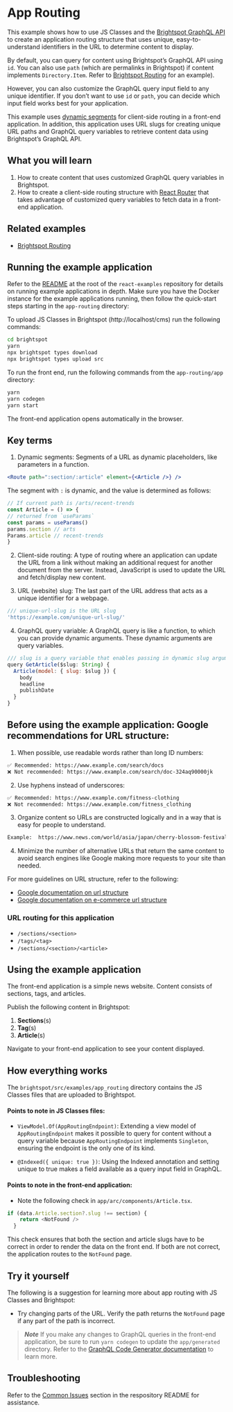 # App Routing
This example shows how to use JS Classes and the [Brightspot GraphQL API](https://www.brightspot.com/documentation/brightspot-cms-developer-guide/latest/graphql-api) to create an application routing structure that uses unique, easy-to-understand identifiers in the URL to determine content to display.

By default, you can query for content using Brightspot’s GraphQL API using `id`. You can also use `path` (which are permalinks in Brightspot) if content implements `Directory.Item`. Refer to [Brightspot Routing](https://github.com/brightspot/react-examples) for an example).

However, you can also customize the GraphQL query input field to any unique identifier. If you don’t want to use `id` or `path`, you can decide which input field works best for your application.

This example uses [dynamic segments](https://reactrouter.com/en/main/start/overview#dynamic-segments) for client-side routing in a front-end application. In addition, this application uses URL slugs for creating unique URL paths and GraphQL query variables to retrieve content data using Brightspot’s GraphQL API.

## What you will learn
1. How to create content that uses customized GraphQL query variables in Brightspot.
2. How to create a client-side routing structure with [React Router](https://reactrouter.com/en/main) that takes advantage of customized query variables to fetch data in a front-end application.

## Related examples
- [Brightspot Routing](https://github.com/brightspot/react-examples)  

## Running the example application
Refer to the [README](/README.md) at the root of the `react-examples` repository for details on running example applications in depth. Make sure you have the Docker instance for the example applications running, then follow the quick-start steps starting in the `app-routing` directory:

To upload JS Classes in Brightspot (http://localhost/cms) run the following commands:

```sh
cd brightspot
yarn
npx brightspot types download
npx brightspot types upload src
```

To run the front end, run the following commands from the `app-routing/app` directory:

```sh
yarn
yarn codegen
yarn start
```

The front-end application opens automatically in the browser.

## Key terms
1. Dynamic segments: Segments of a URL as dynamic placeholders, like parameters in a function.

```jsx
<Route path=":section/:article" element={<Article />} />
```

The segment with `:` is dynamic, and the value is determined as follows:

```jsx
// If current path is /arts/recent-trends
const Article = () => {
// returned from `useParams`
const params = useParams()
params.section // arts
Params.article // recent-trends
}
```

2. Client-side routing: A type of routing where an application can update the URL from a link without making an additional request for another document from the server. Instead, JavaScript is used to update the URL and fetch/display new content. 

3. URL (website) slug: The last part of the URL address that acts as a unique identifier for a webpage.

```javascript
/// unique-url-slug is the URL slug
'https://example.com/unique-url-slug/'
```

4. GraphQL query variable: A GraphQL query is like a function, to which you can provide dynamic arguments. These dynamic arguments are query variables.

```javascript
/// slug is a query variable that enables passing in dynamic slug arguments
query GetArticle($slug: String) {
  Article(model: { slug: $slug }) {
    body
    headline
    publishDate
  }
}
```

## Before using the example application: Google recommendations for URL structure:
1. When possible, use readable words rather than long ID numbers:

```sh
✅ Recommended: https://www.example.com/search/docs
❌ Not recommended: https://www.example.com/search/doc-324aq90000jk
```

2. Use hyphens instead of underscores:

```sh
✅ Recommended: https://www.example.com/fitness-clothing
❌ Not recommended: https://www.example.com/fitness_clothing
```

3. Organize content so URLs are constructed logically and in a way that is easy for people to understand. 

```sh
Example:  https://www.news.com/world/asia/japan/cherry-blossom-festival
```

4. Minimize the number of alternative URLs that return the same content to avoid search engines like Google making more requests to your site than needed.

For more guidelines on URL structure, refer to the following: 
- [Google documentation on url structure](https://developers.google.com/search/docs/crawling-indexing/url-structure)
- [Google documentation on e-commerce url structure](https://developers.google.com/search/docs/specialty/ecommerce/designing-a-url-structure-for-ecommerce-sites)

### URL routing for this application
- `/sections/<section>`
- `/tags/<tag>`
- `/sections/<section>/<article>`

## Using the example application
The front-end application is a simple news website. Content consists of sections, tags, and articles.

Publish the following content in Brightspot:

1. **Sections**(s)
2. **Tag**(s)
3. **Article**(s)

Navigate to your front-end application to see your content displayed.

## How everything works
The `brightspot/src/examples/app_routing` directory contains the JS Classes files that are uploaded to Brightspot.

#### Points to note in JS Classes files:
- `ViewModel.Of(AppRoutingEndpoint)`: Extending a view model of `AppRoutingEndpoint` makes it possible to query for content without a query variable because `AppRoutingEndpoint` implements `Singleton`, ensuring the endpoint is the only one of its kind.

- `@Indexed({ unique: true })`: Using the Indexed annotation and setting unique to true makes a field available as a query input field in GraphQL.

#### Points to note in the front-end application:
- Note the following check in `app/arc/components/Article.tsx`. 

```javascript
if (data.Article.section?.slug !== section) {
    return <NotFound />
  }
```

This check ensures that both the section and article slugs have to be correct in order to render the data on the front end. If both are not correct, the application routes to the `NotFound` page.
## Try it yourself

The following is a suggestion for learning more about app routing with JS Classes and Brightspot:

- Try changing parts of the URL. Verify the path returns the `NotFound` page if any part of the path is incorrect.

> **_Note_** If you make any changes to GraphQL queries in the front-end application, be sure to run `yarn codegen` to update the `app/generated` directory. Refer to the [GraphQL Code Generator documentation](https://www.the-guild.dev/graphql/codegen/docs/getting-started) to learn more.

## Troubleshooting

Refer to the [Common Issues](/README.md) section in the respository README for assistance.
